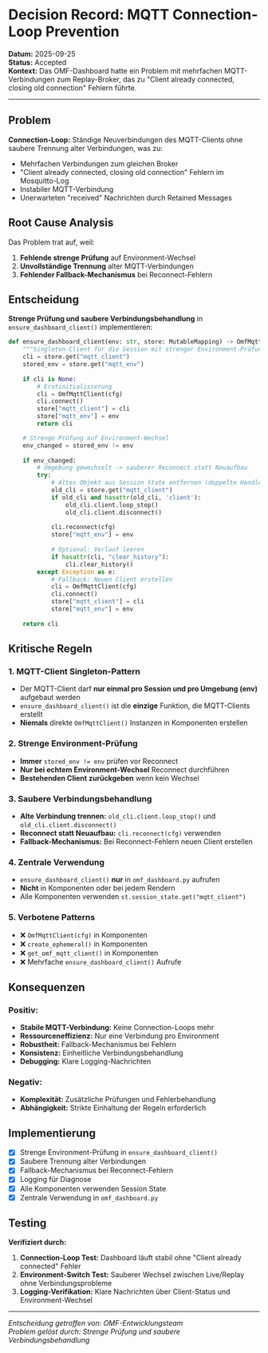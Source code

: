 # Decision Record: MQTT Connection-Loop Prevention

**Datum:** 2025-09-25  
**Status:** Accepted  
**Kontext:** Das OMF-Dashboard hatte ein Problem mit mehrfachen MQTT-Verbindungen zum Replay-Broker, das zu "Client already connected, closing old connection" Fehlern führte.

---

## Problem

**Connection-Loop:** Ständige Neuverbindungen des MQTT-Clients ohne saubere Trennung alter Verbindungen, was zu:
- Mehrfachen Verbindungen zum gleichen Broker
- "Client already connected, closing old connection" Fehlern im Mosquitto-Log
- Instabiler MQTT-Verbindung
- Unerwarteten "received" Nachrichten durch Retained Messages

## Root Cause Analysis

Das Problem trat auf, weil:
1. **Fehlende strenge Prüfung** auf Environment-Wechsel
2. **Unvollständige Trennung** alter MQTT-Verbindungen
3. **Fehlender Fallback-Mechanismus** bei Reconnect-Fehlern

## Entscheidung

**Strenge Prüfung und saubere Verbindungsbehandlung** in `ensure_dashboard_client()` implementieren:

```python
def ensure_dashboard_client(env: str, store: MutableMapping) -> OmfMqttClient:
    """Singleton-Client für die Session mit strenger Environment-Prüfung"""
    cli = store.get("mqtt_client")
    stored_env = store.get("mqtt_env")
    
    if cli is None:
        # Erstinitialisierung
        cli = OmfMqttClient(cfg)
        cli.connect()
        store["mqtt_client"] = cli
        store["mqtt_env"] = env
        return cli

    # Strenge Prüfung auf Environment-Wechsel
    env_changed = stored_env != env
    
    if env_changed:
        # Umgebung gewechselt -> sauberer Reconnect statt Neuaufbau
        try:
            # Altes Objekt aus Session State entfernen (doppelte Handles vermeiden)
            old_cli = store.get("mqtt_client")
            if old_cli and hasattr(old_cli, 'client'):
                old_cli.client.loop_stop()
                old_cli.client.disconnect()
            
            cli.reconnect(cfg)
            store["mqtt_env"] = env
            
            # Optional: Verlauf leeren
            if hasattr(cli, "clear_history"):
                cli.clear_history()
        except Exception as e:
            # Fallback: Neuen Client erstellen
            cli = OmfMqttClient(cfg)
            cli.connect()
            store["mqtt_client"] = cli
            store["mqtt_env"] = env
    
    return cli
```

## Kritische Regeln

### 1. **MQTT-Client Singleton-Pattern**
- Der MQTT-Client darf **nur einmal pro Session und pro Umgebung (env)** aufgebaut werden
- `ensure_dashboard_client()` ist die **einzige** Funktion, die MQTT-Clients erstellt
- **Niemals** direkte `OmfMqttClient()` Instanzen in Komponenten erstellen

### 2. **Strenge Environment-Prüfung**
- **Immer** `stored_env != env` prüfen vor Reconnect
- **Nur bei echtem Environment-Wechsel** Reconnect durchführen
- **Bestehenden Client zurückgeben** wenn kein Wechsel

### 3. **Saubere Verbindungsbehandlung**
- **Alte Verbindung trennen:** `old_cli.client.loop_stop()` und `old_cli.client.disconnect()`
- **Reconnect statt Neuaufbau:** `cli.reconnect(cfg)` verwenden
- **Fallback-Mechanismus:** Bei Reconnect-Fehlern neuen Client erstellen

### 4. **Zentrale Verwendung**
- `ensure_dashboard_client()` **nur** in `omf_dashboard.py` aufrufen
- **Nicht** in Komponenten oder bei jedem Rendern
- Alle Komponenten verwenden `st.session_state.get("mqtt_client")`

### 5. **Verbotene Patterns**
- ❌ `OmfMqttClient(cfg)` in Komponenten
- ❌ `create_ephemeral()` in Komponenten  
- ❌ `get_omf_mqtt_client()` in Komponenten
- ❌ Mehrfache `ensure_dashboard_client()` Aufrufe

## Konsequenzen

### Positiv:
- **Stabile MQTT-Verbindung:** Keine Connection-Loops mehr
- **Ressourceneffizienz:** Nur eine Verbindung pro Environment
- **Robustheit:** Fallback-Mechanismus bei Fehlern
- **Konsistenz:** Einheitliche Verbindungsbehandlung
- **Debugging:** Klare Logging-Nachrichten

### Negativ:
- **Komplexität:** Zusätzliche Prüfungen und Fehlerbehandlung
- **Abhängigkeit:** Strikte Einhaltung der Regeln erforderlich

## Implementierung

- [x] Strenge Environment-Prüfung in `ensure_dashboard_client()`
- [x] Saubere Trennung alter Verbindungen
- [x] Fallback-Mechanismus bei Reconnect-Fehlern
- [x] Logging für Diagnose
- [x] Alle Komponenten verwenden Session State
- [x] Zentrale Verwendung in `omf_dashboard.py`

## Testing

**Verifiziert durch:**
1. **Connection-Loop Test:** Dashboard läuft stabil ohne "Client already connected" Fehler
2. **Environment-Switch Test:** Sauberer Wechsel zwischen Live/Replay ohne Verbindungsprobleme
3. **Logging-Verifikation:** Klare Nachrichten über Client-Status und Environment-Wechsel

---

*Entscheidung getroffen von: OMF-Entwicklungsteam*  
*Problem gelöst durch: Strenge Prüfung und saubere Verbindungsbehandlung*
